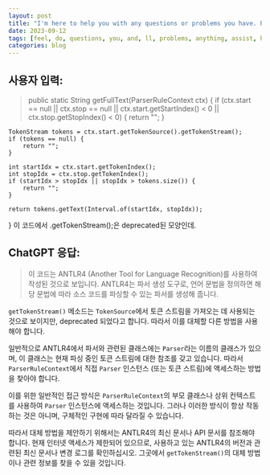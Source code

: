 ```yaml
---
layout: post
title: "I'm here to help you with any questions or problems you have. Please feel free to ask me anything, and I'll do my best to assist"
date: 2023-09-12
tags: [feel, do, questions, you, and, ll, problems, anything, assist, here, best, help, Please, my, ask, I, me, any, free, have, to, with, m, or]
categories: blog
---
```


## 사용자 입력:
> public static String getFullText(ParserRuleContext ctx) {
    if (ctx.start == null || ctx.stop == null || ctx.start.getStartIndex() < 0 || ctx.stop.getStopIndex() < 0) {
        return "";
    }

    TokenStream tokens = ctx.start.getTokenSource().getTokenStream();
    if (tokens == null) {
        return "";
    }

    int startIdx = ctx.start.getTokenIndex();
    int stopIdx = ctx.stop.getTokenIndex();
    if (startIdx > stopIdx || stopIdx > tokens.size()) {
        return "";
    }

    return tokens.getText(Interval.of(startIdx, stopIdx));
}
이 코드에서 .getTokenStream();은 deprecated된 모양인데.

## ChatGPT 응답:
> 이 코드는 ANTLR4 (Another Tool for Language Recognition)를 사용하여 작성된 것으로 보입니다. ANTLR4는 파서 생성 도구로, 언어 문법을 정의하면 해당 문법에 따라 소스 코드를 파싱할 수 있는 파서를 생성해 줍니다. 

`getTokenStream()` 메소드는 `TokenSource`에서 토큰 스트림을 가져오는 데 사용되는 것으로 보이지만, deprecated 되었다고 합니다. 따라서 이를 대체할 다른 방법을 사용해야 합니다.

일반적으로 ANTLR4에서 파서와 관련된 클래스에는 `Parser`라는 이름의 클래스가 있으며, 이 클래스는 현재 파싱 중인 토큰 스트림에 대한 참조를 갖고 있습니다. 따라서 `ParserRuleContext`에서 직접 `Parser` 인스턴스 (또는 토큰 스트림)에 액세스하는 방법을 찾아야 합니다.

이를 위한 일반적인 접근 방식은 `ParserRuleContext`의 부모 클래스나 상위 컨텍스트를 사용하여 `Parser` 인스턴스에 액세스하는 것입니다. 그러나 이러한 방식이 항상 작동하는 것은 아니며, 구체적인 구현에 따라 달라질 수 있습니다.

따라서 대체 방법을 제안하기 위해서는 ANTLR4의 최신 문서나 API 문서를 참조해야 합니다. 현재 인터넷 액세스가 제한되어 있으므로, 사용하고 있는 ANTLR4의 버전과 관련된 최신 문서나 변경 로그를 확인하십시오. 그곳에서 `getTokenStream()`의 대체 방법이나 관련 정보를 찾을 수 있을 것입니다.

